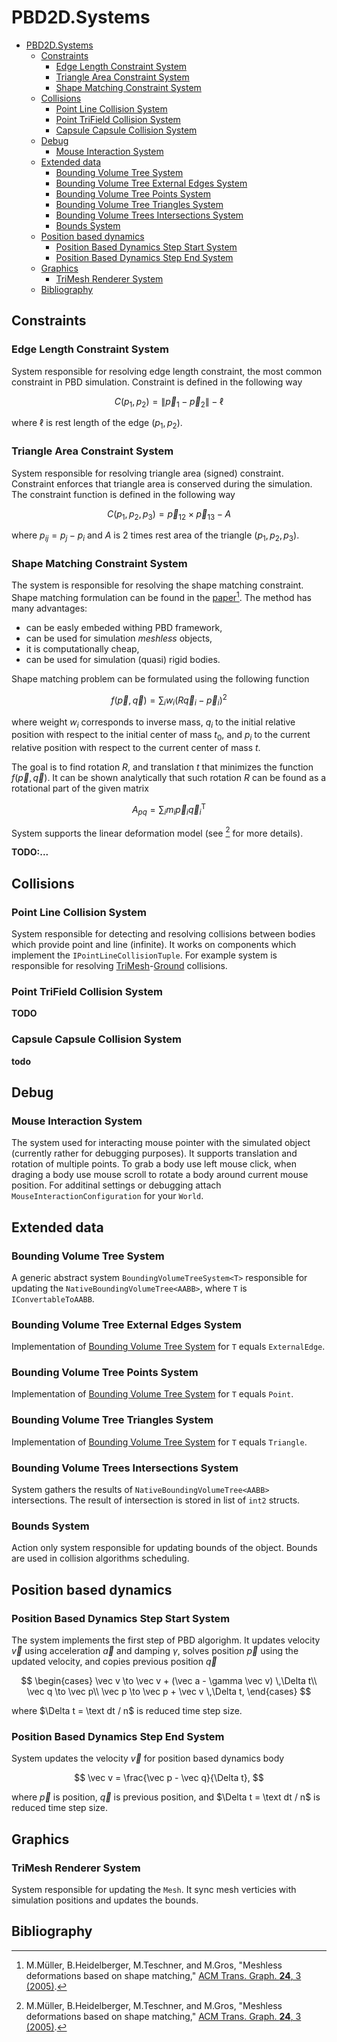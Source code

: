 # PBD2D.Systems

- [PBD2D.Systems](#pbd2dsystems)
  - [Constraints](#constraints)
    - [Edge Length Constraint System](#edge-length-constraint-system)
    - [Triangle Area Constraint System](#triangle-area-constraint-system)
    - [Shape Matching Constraint System](#shape-matching-constraint-system)
  - [Collisions](#collisions)
    - [Point Line Collision System](#point-line-collision-system)
    - [Point TriField Collision System](#point-trifield-collision-system)
    - [Capsule Capsule Collision System](#capsule-capsule-collision-system)
  - [Debug](#debug)
    - [Mouse Interaction System](#mouse-interaction-system)
  - [Extended data](#extended-data)
    - [Bounding Volume Tree System](#bounding-volume-tree-system)
    - [Bounding Volume Tree External Edges System](#bounding-volume-tree-external-edges-system)
    - [Bounding Volume Tree Points System](#bounding-volume-tree-points-system)
    - [Bounding Volume Tree Triangles System](#bounding-volume-tree-triangles-system)
    - [Bounding Volume Trees Intersections System](#bounding-volume-trees-intersections-system)
    - [Bounds System](#bounds-system)
  - [Position based dynamics](#position-based-dynamics)
    - [Position Based Dynamics Step Start System](#position-based-dynamics-step-start-system)
    - [Position Based Dynamics Step End System](#position-based-dynamics-step-end-system)
  - [Graphics](#graphics)
    - [TriMesh Renderer System](#trimesh-renderer-system)
  - [Bibliography](#bibliography)

## Constraints

### Edge Length Constraint System

System responsible for resolving edge length constraint, the most common constraint in PBD simulation.
Constraint is defined in the following way

$$ C(p_1, p_2) = \| \vec p_1 - \vec p_2 \| - \ell $$

where $\ell$ is rest length of the edge $(p_1, p_2)$.

### Triangle Area Constraint System

System responsible for resolving triangle area (signed) constraint.
Constraint enforces that triangle area is conserved during the simulation.
The constraint function is defined in the following way

$$ C(p_1, p_2, p_3) = \vec p_{12} \times \vec p_{13} - A$$

where $p_{ij} = p_j - p_i$ and $A$ is 2 times rest area of the triangle $(p_1, p_2, p_3)$.

### Shape Matching Constraint System

The system is responsible for resolving the shape matching constraint.
Shape matching formulation can be found in the
[paper][muller.2005][^2].
The method has many advantages:

- can be easly embeded withing PBD framework,
- can be used for simulation _meshless_ objects,
- it is computationally cheap,
- can be used for simulation (quasi) rigid bodies.

Shape matching problem can be formulated using the following function

$$ f(\vec p, \vec q) = \sum_i w_i (R\vec q_i - \vec p_i)^2$$

where weight $w_i$ corresponds to inverse mass,
$q_i$ to the initial relative position with respect to the initial center of mass $t_0$,
and $p_i$ to the current relative position with respect to the current center of mass $t$.

The goal is to find rotation $R$, and translation $t$ that minimizes the function $f(\vec p, \vec q)$.
It can be shown analytically that such rotation $R$ can be found as a rotational part of the given matrix

$$A_{pq} = \sum_i m_i \vec p_i \vec q_i^{\mathsf T}$$

System supports the linear deformation model (see [^2] for more details).

**TODO:...**

## Collisions

### Point Line Collision System

System responsible for detecting and resolving collisions between bodies which provide point and line (infinite).
It works on components which implement the `IPointLineCollisionTuple`.
For example system is responsible for resolving [TriMesh](#trimesh)-[Ground](#ground) collisions.

### Point TriField Collision System

**TODO**

### Capsule Capsule Collision System

**todo**

## Debug

### Mouse Interaction System

The system used for interacting mouse pointer with the simulated object (currently rather for debugging purposes).
It supports translation and rotation of multiple points.
To grab a body use left mouse click, when draging a body use mouse scroll to rotate a body around current mouse position.
For additinal settings or debugging attach `MouseInteractionConfiguration` for your `World`.

## Extended data

### Bounding Volume Tree System

A generic abstract system `BoundingVolumeTreeSystem<T>` responsible for updating the `NativeBoundingVolumeTree<AABB>`, where `T` is `IConvertableToAABB`.

### Bounding Volume Tree External Edges System

Implementation of [Bounding Volume Tree System](#bounding-volume-tree-system) for `T` equals `ExternalEdge`.

### Bounding Volume Tree Points System

Implementation of [Bounding Volume Tree System](#bounding-volume-tree-system) for `T` equals `Point`.

### Bounding Volume Tree Triangles System

Implementation of [Bounding Volume Tree System](#bounding-volume-tree-system) for `T` equals `Triangle`.

### Bounding Volume Trees Intersections System

System gathers the results of `NativeBoundingVolumeTree<AABB>` intersections.
The result of intersection is stored in list of `int2` structs.

### Bounds System

Action only system responsible for updating bounds of the object.
Bounds are used in collision algorithms scheduling.

## Position based dynamics

### Position Based Dynamics Step Start System

The system implements the first step of PBD algorighm.
It updates velocity $\vec v$ using acceleration $\vec a$ and damping $\gamma$, solves position $\vec p$ using the updated velocity, and copies previous position $\vec q$

$$
\begin{cases}
\vec v \to \vec v + (\vec a - \gamma \vec v) \,\Delta t\\
\vec q \to \vec p\\
\vec p \to \vec p + \vec v \,\Delta t,
\end{cases}
$$

where $\Delta t = \text dt / n$ is reduced time step size.

### Position Based Dynamics Step End System

System updates the velocity $\vec v$ for position based dynamics body

$$
\vec v = \frac{\vec p - \vec q}{\Delta t},
$$

where $\vec p$ is position, $\vec q$ is previous position, and $\Delta t = \text dt / n$ is reduced time step size.

## Graphics

### TriMesh Renderer System

System responsible for updating the `Mesh`.
It sync mesh verticies with simulation positions and updates the bounds.

## Bibliography

[muller.2007]:https://doi.org/10.1016/j.jvcir.2007.01.005
[^1]:M.Müller, B.Heidelberger, M.Hennix, and J.Ratcliff, "Position based dynamics," [J. Vis. Commun. Image Represent., **18**, 2 (2007)][muller.2007].

[muller.2005]:https://doi.org/10.1145/1073204.1073216
[^2]:M.Müller, B.Heidelberger, M.Teschner, and M.Gros, "Meshless deformations based on shape matching," [ACM Trans. Graph. **24**, 3 (2005)][muller.2005].

[bender.2017]:https://doi.org/10.2312/egt.20171034
[^3]:J.Bender, M.Müller, and M.Macklin, "A Survey on Position Based Dynamics," [EG '17: Proceedings of the European Association for Computer Graphics: Tutorials (2017)][bender.2017].
